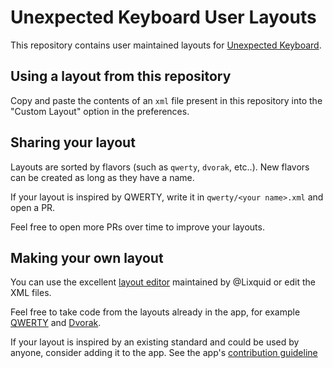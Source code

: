 # Unexpected Keyboard User Layouts

This repository contains user maintained layouts for [Unexpected Keyboard](https://github.com/Julow/Unexpected-Keyboard).

## Using a layout from this repository

Copy and paste the contents of an `xml` file present in this repository into the "Custom Layout" option in the preferences.

## Sharing your layout

Layouts are sorted by flavors (such as `qwerty`, `dvorak`, etc..). New flavors can be created as long as they have a name.

If your layout is inspired by QWERTY, write it in `qwerty/<your name>.xml` and open a PR.

Feel free to open more PRs over time to improve your layouts.

## Making your own layout

You can use the excellent [layout editor](https://unexpected-keyboard-layout-editor.lixquid.com) maintained by @Lixquid or edit the XML files.

Feel free to take code from the layouts already in the app, for example [QWERTY](https://github.com/Julow/Unexpected-Keyboard/blob/master/res/xml/latn_qwerty_us.xml) and [Dvorak](https://github.com/Julow/Unexpected-Keyboard/blob/master/res/xml/latn_dvorak.xml).

If your layout is inspired by an existing standard and could be used by anyone, consider adding it to the app. See the app's [contribution guideline](https://github.com/Julow/Unexpected-Keyboard/blob/master/CONTRIBUTING.md#guidelines)
